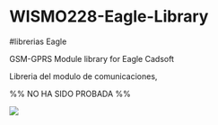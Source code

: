 # WISMO228-Eagle-Library
#librerias Eagle

GSM-GPRS Module library for Eagle Cadsoft

Libreria del modulo de comunicaciones,

%% NO HA SIDO PROBADA %%

<img src="http://img.diytrade.com/smimg/503655/31794479-652035-0/GSM_module_GPRS_module_WISMO228_sierra_wireless_Module_/2ead.jpg">

